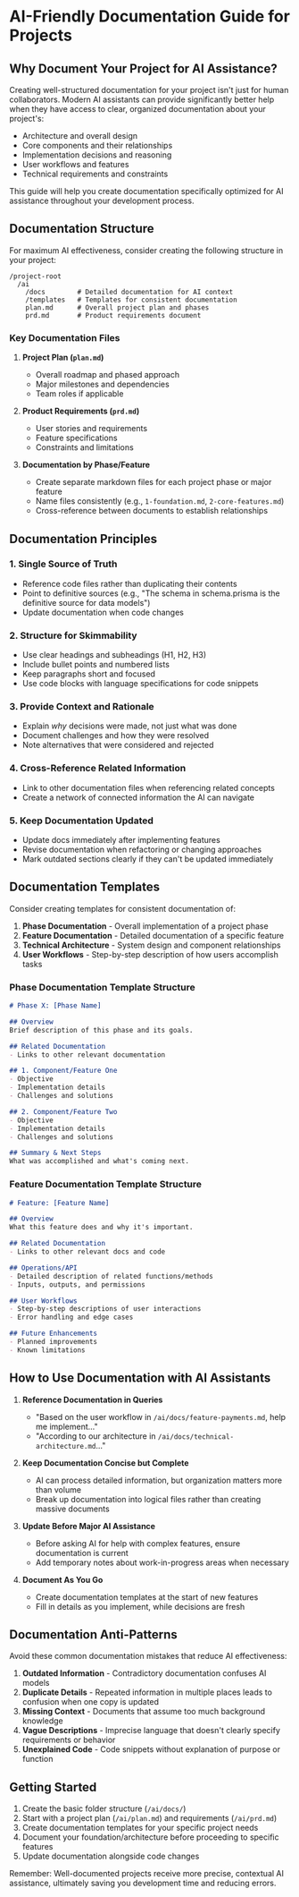 # AI-Friendly Documentation Guide for Projects

## Why Document Your Project for AI Assistance?

Creating well-structured documentation for your project isn't just for human collaborators. Modern AI assistants can provide significantly better help when they have access to clear, organized documentation about your project's:

- Architecture and overall design
- Core components and their relationships
- Implementation decisions and reasoning
- User workflows and features
- Technical requirements and constraints

This guide will help you create documentation specifically optimized for AI assistance throughout your development process.

## Documentation Structure

For maximum AI effectiveness, consider creating the following structure in your project:

```
/project-root
  /ai
    /docs        # Detailed documentation for AI context
    /templates   # Templates for consistent documentation
    plan.md      # Overall project plan and phases
    prd.md       # Product requirements document
```

### Key Documentation Files

1. **Project Plan (`plan.md`)**
   - Overall roadmap and phased approach
   - Major milestones and dependencies
   - Team roles if applicable
   
2. **Product Requirements (`prd.md`)**
   - User stories and requirements
   - Feature specifications
   - Constraints and limitations
   
3. **Documentation by Phase/Feature**
   - Create separate markdown files for each project phase or major feature
   - Name files consistently (e.g., `1-foundation.md`, `2-core-features.md`)
   - Cross-reference between documents to establish relationships

## Documentation Principles

### 1. Single Source of Truth
- Reference code files rather than duplicating their contents
- Point to definitive sources (e.g., "The schema in schema.prisma is the definitive source for data models")
- Update documentation when code changes

### 2. Structure for Skimmability
- Use clear headings and subheadings (H1, H2, H3)
- Include bullet points and numbered lists
- Keep paragraphs short and focused
- Use code blocks with language specifications for code snippets

### 3. Provide Context and Rationale
- Explain _why_ decisions were made, not just what was done
- Document challenges and how they were resolved
- Note alternatives that were considered and rejected

### 4. Cross-Reference Related Information
- Link to other documentation files when referencing related concepts
- Create a network of connected information the AI can navigate

### 5. Keep Documentation Updated
- Update docs immediately after implementing features
- Revise documentation when refactoring or changing approaches
- Mark outdated sections clearly if they can't be updated immediately

## Documentation Templates

Consider creating templates for consistent documentation of:

1. **Phase Documentation** - Overall implementation of a project phase
2. **Feature Documentation** - Detailed documentation of a specific feature
3. **Technical Architecture** - System design and component relationships
4. **User Workflows** - Step-by-step description of how users accomplish tasks

### Phase Documentation Template Structure

```markdown
# Phase X: [Phase Name]

## Overview
Brief description of this phase and its goals.

## Related Documentation
- Links to other relevant documentation

## 1. Component/Feature One
- Objective
- Implementation details
- Challenges and solutions

## 2. Component/Feature Two
- Objective
- Implementation details
- Challenges and solutions

## Summary & Next Steps
What was accomplished and what's coming next.
```

### Feature Documentation Template Structure

```markdown
# Feature: [Feature Name]

## Overview
What this feature does and why it's important.

## Related Documentation
- Links to other relevant docs and code

## Operations/API
- Detailed description of related functions/methods
- Inputs, outputs, and permissions

## User Workflows
- Step-by-step descriptions of user interactions
- Error handling and edge cases

## Future Enhancements
- Planned improvements
- Known limitations
```

## How to Use Documentation with AI Assistants

1. **Reference Documentation in Queries**
   - "Based on the user workflow in `/ai/docs/feature-payments.md`, help me implement..."
   - "According to our architecture in `/ai/docs/technical-architecture.md`..."

2. **Keep Documentation Concise but Complete**
   - AI can process detailed information, but organization matters more than volume
   - Break up documentation into logical files rather than creating massive documents

3. **Update Before Major AI Assistance**
   - Before asking AI for help with complex features, ensure documentation is current
   - Add temporary notes about work-in-progress areas when necessary

4. **Document As You Go**
   - Create documentation templates at the start of new features
   - Fill in details as you implement, while decisions are fresh

## Documentation Anti-Patterns

Avoid these common documentation mistakes that reduce AI effectiveness:

1. **Outdated Information** - Contradictory documentation confuses AI models
2. **Duplicate Details** - Repeated information in multiple places leads to confusion when one copy is updated
3. **Missing Context** - Documents that assume too much background knowledge
4. **Vague Descriptions** - Imprecise language that doesn't clearly specify requirements or behavior
5. **Unexplained Code** - Code snippets without explanation of purpose or function

## Getting Started

1. Create the basic folder structure (`/ai/docs/`)
2. Start with a project plan (`/ai/plan.md`) and requirements (`/ai/prd.md`)
3. Create documentation templates for your specific project needs
4. Document your foundation/architecture before proceeding to specific features
5. Update documentation alongside code changes

Remember: Well-documented projects receive more precise, contextual AI assistance, ultimately saving you development time and reducing errors. 